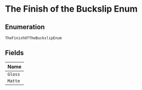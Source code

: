 
# The Finish of the Buckslip Enum

## Enumeration

`TheFinishOfTheBuckslipEnum`

## Fields

| Name |
|  --- |
| `Gloss` |
| `Matte` |

